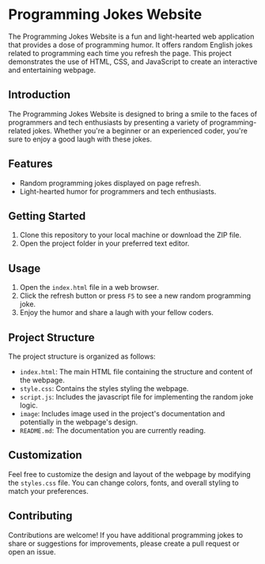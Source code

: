 # Programming Jokes Website
The Programming Jokes Website is a fun and light-hearted web application that provides a dose of programming humor. It offers random English jokes related to programming each time you refresh the page. This project demonstrates the use of HTML, CSS, and JavaScript to create an interactive and entertaining webpage.

## Introduction
The Programming Jokes Website is designed to bring a smile to the faces of programmers and tech enthusiasts by presenting a variety of programming-related jokes. Whether you're a beginner or an experienced coder, you're sure to enjoy a good laugh with these jokes.

## Features
- Random programming jokes displayed on page refresh.
- Light-hearted humor for programmers and tech enthusiasts.

## Getting Started
1. Clone this repository to your local machine or download the ZIP file.
2. Open the project folder in your preferred text editor.

## Usage
1. Open the `index.html` file in a web browser.
2. Click the refresh button or press `F5` to see a new random programming joke.
3. Enjoy the humor and share a laugh with your fellow coders.

## Project Structure
The project structure is organized as follows:
- `index.html`: The main HTML file containing the structure and content of the webpage.
- `style.css`: Contains the styles styling the webpage.
- `script.js`: Includes the javascript file for implementing the random joke logic.
- `image`: Includes image used in the project's documentation and potentially in the webpage's design.
- `README.md`: The documentation you are currently reading.

## Customization
Feel free to customize the design and layout of the webpage by modifying the `styles.css` file. You can change colors, fonts, and overall styling to match your preferences.

## Contributing
Contributions are welcome! If you have additional programming jokes to share or suggestions for improvements, please create a pull request or open an issue.

